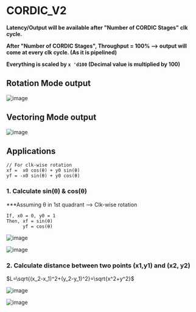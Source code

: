# CORDIC_V2

**Latency/Output will be available after "Number of CORDIC Stages" clk cycle.**

**After "Number of CORDIC Stages", Throughput = 100% --> output will come at every clk cycle. (As it is pipelined)**

**Everything is scaled by ```x 'd100``` (Decimal value is multiplied by 100)**

## Rotation Mode output


![image](https://github.com/Sourav365/CORDIC_V2/assets/49667585/916ca9a9-2b41-4eed-a217-3a1f2561b3de)


## Vectoring Mode output


![image](https://github.com/Sourav365/CORDIC_V2/assets/49667585/05943814-6c49-487a-a9a5-7903c95da2b4)


## Applications

```
// For clk-wise rotation
xf =  x0 cos(θ) + y0 sin(θ)
yf = -x0 sin(θ) + y0 cos(θ)
```
### 1. Calculate sin(θ) & cos(θ) 

***Assuming θ in 1st quadrant --> Clk-wise rotation
```
If, x0 = 0, y0 = 1
Then, xf = sin(θ)
      yf = cos(θ)
```
![image](https://github.com/Sourav365/CORDIC_V2/assets/49667585/b9ec5ba5-902c-42a8-8cc5-1c7be6059343)

![image](https://github.com/Sourav365/CORDIC_V2/assets/49667585/3f58e2dd-6e99-4cdf-9cca-4f8c69945a3e)

### 2. Calculate distance between two points (x1,y1) and (x2, y2)

 $L=\sqrt{(x_2-x_1)^2+(y_2-y_1)^2}=\sqrt{x^2+y^2}$

![image](https://github.com/Sourav365/CORDIC_V2/assets/49667585/b3065cc2-5521-4b90-9761-f117646fd193)

![image](https://github.com/Sourav365/CORDIC_V2/assets/49667585/4a58ebf2-2c80-4887-afb4-aa3a8f6bfe56)


 
